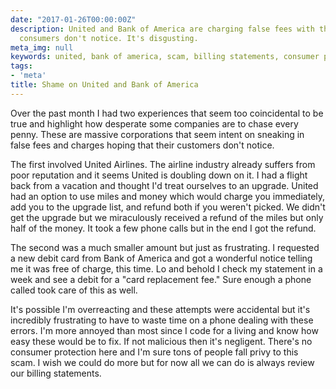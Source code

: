 ```yaml
---
date: "2017-01-26T00:00:00Z"
description: United and Bank of America are charging false fees with the hope that
  consumers don't notice. It's disgusting.
meta_img: null
keywords: united, bank of america, scam, billing statements, consumer protection
tags:
- 'meta'
title: Shame on United and Bank of America
---
```


Over the past month I had two experiences that seem too coincidental to be true and highlight how desperate some companies are to chase every penny.  These are massive corporations that seem intent on sneaking in false fees and charges hoping that their customers don't notice.

The first involved United Airlines. The airline industry already suffers from poor reputation and it seems United is doubling down on it. I had a flight back from a vacation and thought I'd treat ourselves to an upgrade. United had an option to use miles and money which would charge you immediately, add you to the upgrade list, and refund both if you weren't picked. We didn't get the upgrade but we miraculously received a refund of the miles but only half of the money. It took a few phone calls but in the end I got the refund.

The second was a much smaller amount but just as frustrating. I requested a new debit card from Bank of America and got a wonderful notice telling me it was free of charge, this time. Lo and behold I check my statement in a week and see a debit for a "card replacement fee." Sure enough a phone called took care of this as well.

It's possible I'm overreacting and these attempts were accidental but    it's incredibly frustrating to have to waste time on a phone dealing with these errors. I'm more annoyed than most since I code for a living and know how easy these would be to fix. If not malicious then it's negligent. There's no consumer protection here and I'm sure tons of people fall privy to this scam. I wish we could do more but for now all we can do is always review our billing statements.
